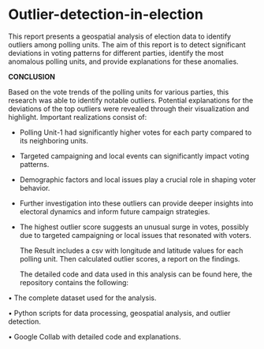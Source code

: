 # Outlier-detection-in-election
This report presents a geospatial analysis of election data to identify outliers among polling units. The aim of this report is to detect significant deviations in voting patterns for different parties, identify the most anomalous polling units, and provide explanations for these anomalies.

**CONCLUSION**

Based on the vote trends of the polling units for various parties, this research was able to identify notable outliers. Potential explanations for the deviations of the top outliers were revealed through their visualization and highlight. Important realizations consist of:

- Polling Unit-1 had significantly higher votes for each party compared to its neighboring units.
- Targeted campaigning and local events can significantly impact voting patterns.
- Demographic factors and local issues play a crucial role in shaping voter behavior.
- Further investigation into these outliers can provide deeper insights into electoral dynamics and inform future campaign strategies.
- The highest outlier score suggests an unusual surge in votes, possibly due to targeted campaigning or local issues that resonated with voters.

  The Result includes a csv with longitude and latitude values for each polling unit. Then calculated outlier scores, a report on the findings.
  
  The detailed code and data used in this analysis can be found here, the repository contains the following:
  
•	The complete dataset used for the analysis.

•	Python scripts for data processing, geospatial analysis, and outlier detection.

•	Google Collab with detailed code and explanations.

